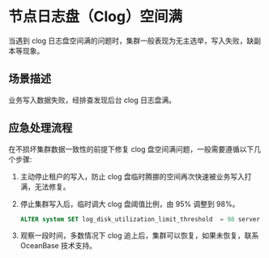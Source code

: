 节点日志盘（Clog）空间满
===================================

当遇到 clog 日志盘空间满的问题时，集群一般表现为无主选举，写入失败，缺副本等现象。

场景描述
-------------------------

业务写入数据失败，经排查发现后台 clog 日志盘满。

应急处理流程
---------------------------

在不损坏集群数据一致性的前提下修复 clog 盘空间满问题，一般需要遵循以下几个步骤:

1. 主动停止租户的写入，防止 clog 盘临时腾挪的空间再次快速被业务写入打满，无法修复。

2. 停止集群写入后，临时调大 clog 盘阈值比例，由 95% 调整到 98%。

   ```sql
   ALTER system SET log_disk_utilization_limit_threshold  = 98 server ='[IP 地址]:2882';
   ```

3. 观察一段时间，多数情况下 clog 追上后，集群可以恢复，如果未恢复，联系 OceanBase 技术支持。
